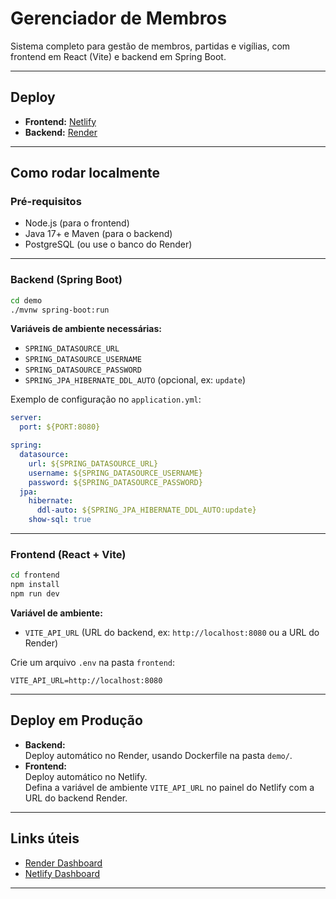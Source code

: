 # Gerenciador de Membros

Sistema completo para gestão de membros, partidas e vigílias, com frontend em React (Vite) e backend em Spring Boot.

---

## Deploy

- **Frontend:** [Netlify](https://www.netlify.com/)
- **Backend:** [Render](https://render.com/)

---

## Como rodar localmente

### Pré-requisitos
- Node.js (para o frontend)
- Java 17+ e Maven (para o backend)
- PostgreSQL (ou use o banco do Render)

---

### Backend (Spring Boot)

```bash
cd demo
./mvnw spring-boot:run
```

**Variáveis de ambiente necessárias:**
- `SPRING_DATASOURCE_URL`
- `SPRING_DATASOURCE_USERNAME`
- `SPRING_DATASOURCE_PASSWORD`
- `SPRING_JPA_HIBERNATE_DDL_AUTO` (opcional, ex: `update`)

Exemplo de configuração no `application.yml`:
```yaml
server:
  port: ${PORT:8080}

spring:
  datasource:
    url: ${SPRING_DATASOURCE_URL}
    username: ${SPRING_DATASOURCE_USERNAME}
    password: ${SPRING_DATASOURCE_PASSWORD}
  jpa:
    hibernate:
      ddl-auto: ${SPRING_JPA_HIBERNATE_DDL_AUTO:update}
    show-sql: true
```

---

### Frontend (React + Vite)

```bash
cd frontend
npm install
npm run dev
```

**Variável de ambiente:**
- `VITE_API_URL` (URL do backend, ex: `http://localhost:8080` ou a URL do Render)

Crie um arquivo `.env` na pasta `frontend`:
```
VITE_API_URL=http://localhost:8080
```

---

## Deploy em Produção

- **Backend:**  
  Deploy automático no Render, usando Dockerfile na pasta `demo/`.
- **Frontend:**  
  Deploy automático no Netlify.  
  Defina a variável de ambiente `VITE_API_URL` no painel do Netlify com a URL do backend Render.

---

## Links úteis
- [Render Dashboard](https://dashboard.render.com/)
- [Netlify Dashboard](https://app.netlify.com/)

---
